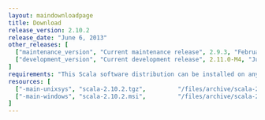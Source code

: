 ```yaml
---
layout: maindownloadpage
title: Download
release_version: 2.10.2
release_date: "June 6, 2013"
other_releases: [
  ["maintenance_version", "Current maintenance release", 2.9.3, "February 28, 2013"],
  ["development_version", "Current development release", 2.11.0-M4, "July 11, 2013"]
]
requirements: "This Scala software distribution can be installed on any Unix-like or Windows system. It requires the Java runtime version 1.6 or later, which can be downloaded <a href='http://www.java.com/'>here</a>."
resources: [
  ["-main-unixsys", "scala-2.10.2.tgz",         "/files/archive/scala-2.10.2.tgz",         "Max OS X, Unix, Cygwin",   "20 MB"],
  ["-main-windows", "scala-2.10.2.msi",         "/files/archive/scala-2.10.2.msi",         "Windows (msi installer)",  "60 MB"]
]
---
```


<!-- for safekeeping
  ["rc_version", "Current release candidate", 2.10.2-RC2, "May 31, 2013"],
-->

<!-- This page should be auto-generated - it is the main download page of the latest stable release -->

